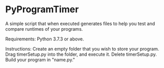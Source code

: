 # PyProgramTimer
A simple script that when executed generates files to help you test and compare runtimes of your programs.

Requirements:
Python 3.7.3 or above. 

Instructions: Create an empty folder that you wish to store your program. Drag timerSetup.py into the folder, and execute it. Delete timerSetup.py. Build your program in "name.py."
